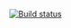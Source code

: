 [![Build status](https://developers-br.visualstudio.com/IntelligentCheckout/_apis/build/status/IntelligentCheckout-Backend-CI)](https://developers-br.visualstudio.com/IntelligentCheckout/_build/latest?definitionId=2)
